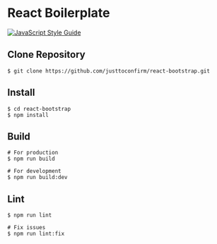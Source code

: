 # React Boilerplate

[![JavaScript Style Guide](https://img.shields.io/badge/code_style-standard-brightgreen.svg)](https://standardjs.com)

## Clone Repository

```
$ git clone https://github.com/justtoconfirm/react-bootstrap.git
```

## Install

```
$ cd react-bootstrap
$ npm install
```

## Build

```
# For production
$ npm run build

# For development
$ npm run build:dev
```

## Lint

```
$ npm run lint

# Fix issues
$ npm run lint:fix
```